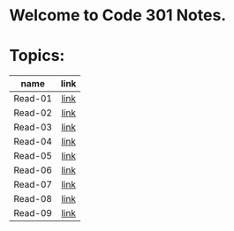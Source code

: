 # Welcome to Code 301 Notes.


# Topics:

| name | link |	
| :---:| :---:|	
|Read-01|[link](Read-Class-301/Read-01.md)|
|Read-02|[link](Read-Class-301/Read-02.md)|
|Read-03|[link](Read-Class-301/Read-03.md)|
|Read-04|[link](Read-Class-301/Read-04.md)|
|Read-05|[link](Read-Class-301/Read-05.md)|
|Read-06|[link](Read-Class-301/Read-06.md)|
|Read-07|[link](Read-Class-301/Read-07.md)|
|Read-08|[link](Read-Class-301/Read-08.md)|
|Read-09|[link](Read-Class-301/Read-09.md)|